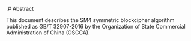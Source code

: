 .# Abstract

<!-- No references allowed in the Abstract -->

This document describes the SM4 symmetric blockcipher algorithm
published as GB/T 32907-2016 by the Organization of State Commercial
Administration of China (OSCCA).
